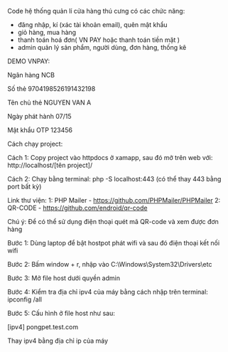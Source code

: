 Code hệ thống quản lí cửa hàng thú cưng có các chức năng:

- đăng nhập, kí (xác tài khoản email), quên mật khẩu
- giỏ hàng, mua hàng
- thanh toán hoá đơn( VN PAY hoặc thanh toán tiền mặt )
- admin quản lý sản phẩm, người dùng, đơn hàng, thống kê

DEMO VNPAY:

Ngân hàng	NCB

Số thẻ	9704198526191432198

Tên chủ thẻ	NGUYEN VAN A

Ngày phát hành	07/15

Mật khẩu OTP	123456

Cách chạy project:

Cách 1: Copy project vào httpdocs ở xamapp, sau đó mở trên web với: http://localhost/[tên project]/

Cách 2: Chạy bằng terminal: php -S localhost:443 (có thể thay 443 bằng port bất kỳ)

Link thư viện:
1: PHP Mailer - https://github.com/PHPMailer/PHPMailer
2: QR-CODE - https://github.com/endroid/qr-code


Chú ý: Để có thể sử dụng điện thoại quét mã QR-code  và xem được đơn hàng 

Bước 1: Dùng laptop để bật hostpot phát wifi và sau đó điện thoại kết nối wifi

Bước 2: Bấm window + r, nhập vào C:\Windows\System32\Drivers\etc

Bước 3: Mở file host dưới quyền admin

Bước 4: Kiểm tra địa chỉ ipv4 của máy bằng cách nhập trên terminal: ipconfig /all

Bước 5: Cấu hình ở file host như sau:

[ipv4] pongpet.test.com

Thay ipv4 bằng địa chỉ ip của máy
